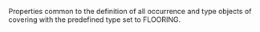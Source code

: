 Properties common to the definition of all occurrence and type objects of covering with the predefined type set to FLOORING.
